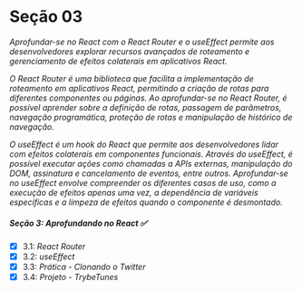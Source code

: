 # Seção 03

_Aprofundar-se no React com o React Router e o useEffect permite aos desenvolvedores explorar recursos avançados de roteamento e gerenciamento de efeitos colaterais em aplicativos React._

_O React Router é uma biblioteca que facilita a implementação de roteamento em aplicativos React, permitindo a criação de rotas para diferentes componentes ou páginas. Ao aprofundar-se no React Router, é possível aprender sobre a definição de rotas, passagem de parâmetros, navegação programática, proteção de rotas e manipulação de histórico de navegação._

_O useEffect é um hook do React que permite aos desenvolvedores lidar com efeitos colaterais em componentes funcionais. Através do useEffect, é possível executar ações como chamadas a APIs externas, manipulação do DOM, assinatura e cancelamento de eventos, entre outros. Aprofundar-se no useEffect envolve compreender os diferentes casos de uso, como a execução de efeitos apenas uma vez, a dependência de variáveis específicas e a limpeza de efeitos quando o componente é desmontado._

##### Seção 3: Aprofundando no React ✅
- [X] 3.1: _React Router_
- [X] 3.2: _useEffect_
- [X] 3.3: _Prática - Clonando o Twitter_
- [X] 3.4: _Projeto - TrybeTunes_
